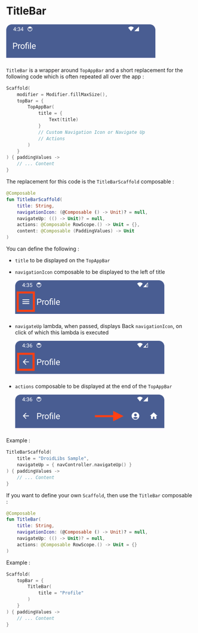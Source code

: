 # TitleBar

<img src="assets/TitleBar.png" title="" alt="" width="400">

`TitleBar` is a wrapper around `TopAppBar` and a short replacement for the following code which is often repeated all over the app :

```kotlin
Scaffold(
    modifier = Modifier.fillMaxSize(),
    topBar = {
        TopAppBar(
            title = {
                Text(title)
            }
            // Custom Navigation Icon or Navigate Up
            // Actions
        )
    }
) { paddingValues ->
    // ... Content
}
```

The replacement for this code is the `TitleBarScaffold` composable :

```kotlin
@Composable
fun TitleBarScaffold(
    title: String,
    navigationIcon: (@Composable () -> Unit)? = null,
    navigateUp: (() -> Unit)? = null,
    actions: @Composable RowScope.() -> Unit = {},
    content: @Composable (PaddingValues) -> Unit
)
```

You can define the following :

- `title` to be displayed on the `TopAppBar`

- `navigationIcon` composable to be displayed to the left of title
  
  <img src="assets/TitleBarWithNavIcon.png" title="" alt="" width="400">

- `navigateUp` lambda, when passed, displays Back `navigationIcon`, on click of which this lambda is executed
  
  <img src="assets/TitleBarWithUpNav.png" title="" alt="" width="400">

- `actions` composable to be displayed at the end of the `TopAppBar`
  
  <img src="assets/TitleBarWithActions.png" title="" alt="" width="400">

Example :

```kotlin
TitleBarScaffold(
    title = "DroidLibs Sample",
    navigateUp = { navController.navigateUp() }
) { paddingValues ->
    // ... Content
}
```

If you want to define your own `Scaffold`, then use the `TitleBar` composable :

```kotlin
@Composable
fun TitleBar(
    title: String,
    navigationIcon: (@Composable () -> Unit)? = null,
    navigateUp: (() -> Unit)? = null,
    actions: @Composable RowScope.() -> Unit = {}
)
```

Example :

```kotlin
Scaffold(
    topBar = {
        TitleBar(
            title = "Profile"
        )
    }
) { paddingValues ->
    // ... Content
}
```
